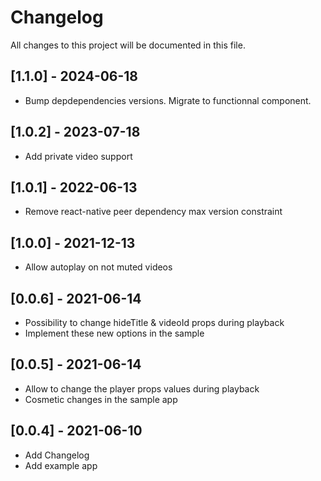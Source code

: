 # Changelog

All changes to this project will be documented in this file.

## [1.1.0] - 2024-06-18

- Bump depdependencies versions. Migrate to functionnal component.

## [1.0.2] - 2023-07-18

- Add private video support

## [1.0.1] - 2022-06-13

- Remove react-native peer dependency max version constraint

## [1.0.0] - 2021-12-13

- Allow autoplay on not muted videos

## [0.0.6] - 2021-06-14

- Possibility to change hideTitle & videoId props during playback
- Implement these new options in the sample

## [0.0.5] - 2021-06-14

- Allow to change the player props values during playback
- Cosmetic changes in the sample app

## [0.0.4] - 2021-06-10

- Add Changelog
- Add example app

